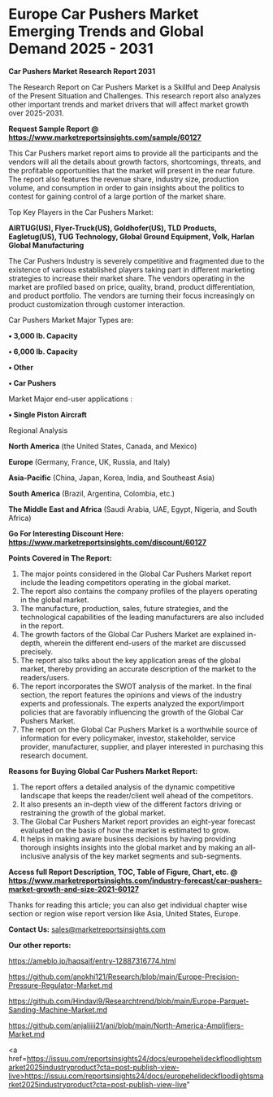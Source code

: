 # Europe Car Pushers Market Emerging Trends and Global Demand 2025 - 2031

<strong>Car Pushers Market Research Report 2031</strong>

The Research Report on Car Pushers Market is a Skillful and Deep Analysis of the Present Situation and Challenges. This research report also analyzes other important trends and market drivers that will affect market growth over 2025-2031.

<strong>Request Sample Report @ <a href=https://www.marketreportsinsights.com/sample/60127>https://www.marketreportsinsights.com/sample/60127</a></strong>

This Car Pushers market report aims to provide all the participants and the vendors will all the details about growth factors, shortcomings, threats, and the profitable opportunities that the market will present in the near future. The report also features the revenue share, industry size, production volume, and consumption in order to gain insights about the politics to contest for gaining control of a large portion of the market share.

Top Key Players in the Car Pushers Market:

<strong>AIRTUG(US), Flyer-Truck(US), Goldhofer(US), TLD Products, Eagletug(US), TUG Technology, Global Ground Equipment, Volk, Harlan Global Manufacturing</strong>

The Car Pushers Industry is severely competitive and fragmented due to the existence of various established players taking part in different marketing strategies to increase their market share. The vendors operating in the market are profiled based on price, quality, brand, product differentiation, and product portfolio. The vendors are turning their focus increasingly on product customization through customer interaction.

Car Pushers Market Major Types are:

<strong>• 3,000 lb. Capacity

• 6,000 lb. Capacity

• Other

• Car Pushers</strong>

Market Major end-user applications :

<strong>• Single Piston Aircraft</strong>

Regional Analysis

</u><strong><b>North America</b></strong> (the United States, Canada, and Mexico)

<strong><b>Europe </b></strong>(Germany, France, UK, Russia, and Italy)

<strong><b>Asia-Pacific</b></strong> (China, Japan, Korea, India, and Southeast Asia)

<strong><b>South America</b></strong> (Brazil, Argentina, Colombia, etc.)

<strong><b>The Middle East and Africa</b></strong> (Saudi Arabia, UAE, Egypt, Nigeria, and South Africa)

<strong>Go For Interesting Discount Here: <a href=https://www.marketreportsinsights.com/discount/60127>https://www.marketreportsinsights.com/discount/60127</a></strong>

<strong>Points Covered in The Report:</strong>
<ol>
  <li>The major points considered in the Global Car Pushers Market report include the leading competitors operating in the global market.</li>
  <li>The report also contains the company profiles of the players operating in the global market.</li>
  <li>The manufacture, production, sales, future strategies, and the technological capabilities of the leading manufacturers are also included in the report.</li>
  <li>The growth factors of the Global Car Pushers Market are explained in-depth, wherein the different end-users of the market are discussed precisely.</li>
  <li>The report also talks about the key application areas of the global market, thereby providing an accurate description of the market to the readers/users.</li>
  <li>The report incorporates the SWOT analysis of the market. In the final section, the report features the opinions and views of the industry experts and professionals. The experts analyzed the export/import policies that are favorably influencing the growth of the Global Car Pushers Market.</li>
  <li>The report on the Global Car Pushers Market is a worthwhile source of information for every policymaker, investor, stakeholder, service provider, manufacturer, supplier, and player interested in purchasing this research document.</li>
</ol>
<strong>Reasons for Buying Global Car Pushers Market Report:</strong>

<ol>
  <li>The report offers a detailed analysis of the dynamic competitive landscape that keeps the reader/client well ahead of the competitors.</li>
  <li>It also presents an in-depth view of the different factors driving or restraining the growth of the global market.</li>
  <li>The Global Car Pushers Market report provides an eight-year forecast evaluated on the basis of how the market is estimated to grow.</li>
  <li>It helps in making aware business decisions by having providing thorough insights insights into the global market and by making an all-inclusive analysis of the key market segments and sub-segments.</li>
</ol>
<strong>Access full Report Description, TOC, Table of Figure, Chart, etc. @ <a href=https://www.marketreportsinsights.com/industry-forecast/car-pushers-market-growth-and-size-2021-60127>https://www.marketreportsinsights.com/industry-forecast/car-pushers-market-growth-and-size-2021-60127</a></strong>


Thanks for reading this article; you can also get individual chapter wise section or region wise report version like Asia, United States, Europe.

<strong>Contact Us:</strong>
sales@marketreportsinsights.com

<strong>Our other reports:</strong>

<a href=https://ameblo.jp/haqsaif/entry-12887316774.html>https://ameblo.jp/haqsaif/entry-12887316774.html</a>

<a href=https://github.com/anokhi121/Research/blob/main/Europe-Precision-Pressure-Regulator-Market.md>https://github.com/anokhi121/Research/blob/main/Europe-Precision-Pressure-Regulator-Market.md</a>

<a href=https://github.com/Hindavi9/Researchtrend/blob/main/Europe-Parquet-Sanding-Machine-Market.md>https://github.com/Hindavi9/Researchtrend/blob/main/Europe-Parquet-Sanding-Machine-Market.md</a>

<a href=https://github.com/anjaliiii21/ani/blob/main/North-America-Amplifiers-Market.md>https://github.com/anjaliiii21/ani/blob/main/North-America-Amplifiers-Market.md</a>

<a href=https://issuu.com/reportsinsights24/docs/europehelideckfloodlightsmarket2025industryproduct?cta=post-publish-view-live>https://issuu.com/reportsinsights24/docs/europehelideckfloodlightsmarket2025industryproduct?cta=post-publish-view-live</a>"
